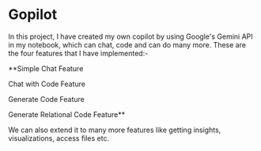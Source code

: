 # Gopilot

In this project, I have created my own copilot by using Google's Gemini API in my notebook, which can chat, code and can do many more. These are the four features that I have implemented:-

**Simple Chat Feature

Chat with Code Feature

Generate Code Feature

Generate Relational Code Feature**

We can also extend it to many more features like getting insights, visualizations, access files etc.
